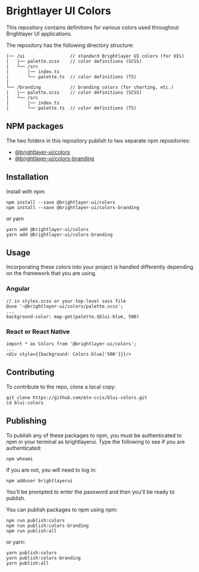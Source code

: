 # Brightlayer UI Colors

This repository contains definitions for various colors used throughout Brightlayer UI applications.

The repository has the following directory structure:

```
|── /ui                 // standard Brightlayer UI colors (for UIs)
|   |── palette.scss    // color definitions (SCSS)
|   └── /src
|       |── index.ts
|       └── palette.ts  // color definitions (TS)
|
└── /branding           // branding colors (for charting, etc.)
|   |── palette.scss    // color definitions (SCSS)
|   └── /src
|       |── index.ts
|       └── palette.ts  // color definitions (TS)
```

## NPM packages

The two folders in this repository publish to two separate npm repositories:

-   [@brightlayer-ui/colors](https://www.npmjs.com/package/@brightlayer-ui/colors)
-   [@brightlayer-ui/colors-branding](https://www.npmjs.com/package/@brightlayer-ui/colors-branding)

## Installation

Install with npm

```
npm install --save @brightlayer-ui/colors
npm install --save @brightlayer-ui/colors-branding
```

or yarn

```
yarn add @brightlayer-ui/colors
yarn add @brightlayer-ui/colors-branding
```

## Usage

Incorporating these colors into your project is handled differently depending on the framework that you are using.

### Angular

```
// in styles.scss or your top-level sass file
@use '~@brightlayer-ui/colors/palette.scss';
...
background-color: map-get(palette.$blui-blue, 500)
```

### React or React Native

```
import * as Colors from '@brightlayer-ui/colors';
...
<div style={{background: Colors.blue['500']}}/>
```

## Contributing

To contribute to the repo, clone a local copy:

```
git clone https://github.com/etn-ccis/blui-colors.git
cd blui-colors
```

## Publishing

To publish any of these packages to npm, you must be authenticated to npm in your terminal as brightlayerui. Type the following to see if you are authenticated:

```
npm whoami
```

If you are not, you will need to log in:

```
npm adduser brightlayerui
```

You'll be prompted to enter the password and then you'll be ready to publish.

You can publish packages to npm using npm:

```
npm run publish:colors
npm run publish:colors-branding
npm run publish:all
```

or yarn:

```
yarn publish:colors
yarn publish:colors-branding
yarn publish:all
```
